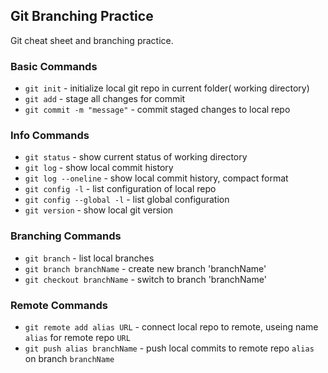 ## Git Branching Practice

Git cheat sheet and branching practice.

### Basic Commands
* `git init` - initialize local git repo in current folder( working directory)
* `git add` - stage all changes for commit
* `git commit -m "message"` - commit staged changes to local repo

### Info Commands
* `git status` - show current status of working directory
* `git log` - show local commit history
* `git log --oneline` - show local commit history, compact format
*  `git config -l` - list configuration of local repo
* `git config --global -l` - list global configuration
* `git version` - show local git version

### Branching Commands
* `git branch` - list local branches
* `git branch branchName` - create new branch 'branchName'
* `git checkout branchName` - switch to branch 'branchName'

### Remote Commands
* `git remote add alias URL` - connect local repo to remote, useing name `alias` for remote repo `URL`
* `git push alias branchName` - push local commits to remote repo `alias` on branch `branchName`
